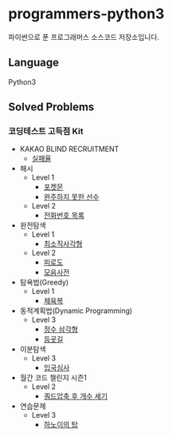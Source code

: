 # programmers-python3
파이썬으로 푼 프로그래머스 소스코드 저장소입니다.

## Language
Python3

## Solved Problems
### 코딩테스트 고득점 Kit

+ KAKAO BLIND RECRUITMENT
  + [실패율](https://github.com/Yiseull/programmers-python3/blob/master/KAKAO%20BLIND%20RECRUITMENT/%EC%8B%A4%ED%8C%A8%EC%9C%A8.py)
+ 해시
  + Level 1
    + [포켓몬](https://github.com/Yiseull/programmers-python3/blob/master/%ED%95%B4%EC%8B%9C/%ED%8F%AC%EC%BC%93%EB%AA%AC.py)
    + [완주하지 못한 선수](https://github.com/Yiseull/programmers-python3/blob/master/%ED%95%B4%EC%8B%9C/%EC%99%84%EC%A3%BC%ED%95%98%EC%A7%80%20%EB%AA%BB%ED%95%9C%20%EC%84%A0%EC%88%98.py)
  + Level 2
    + [전화번호 목록](https://github.com/Yiseull/programmers-python3/blob/master/%ED%95%B4%EC%8B%9C/%EC%A0%84%ED%99%94%EB%B2%88%ED%98%B8%20%EB%AA%A9%EB%A1%9D.py)
+ 완전탐색
  + Level 1
    + [최소직사각형](https://github.com/Yiseull/programmers-python3/blob/master/%EC%99%84%EC%A0%84%ED%83%90%EC%83%89/%EC%B5%9C%EC%86%8C%EC%A7%81%EC%82%AC%EA%B0%81%ED%98%95.py)
  + Level 2
    + [피로도](https://github.com/Yiseull/programmers-python3/blob/master/%EC%99%84%EC%A0%84%ED%83%90%EC%83%89/%ED%94%BC%EB%A1%9C%EB%8F%84.py)
    + [모음사전](https://github.com/Yiseull/programmers-python3/blob/master/%EC%99%84%EC%A0%84%ED%83%90%EC%83%89/%EB%AA%A8%EC%9D%8C%EC%82%AC%EC%A0%84.py)
+ 탐욕법(Greedy)
  + Level 1
    + [체육복](https://github.com/Yiseull/programmers-python3/blob/master/%EC%B2%B4%EC%9C%A1%EB%B3%B5.py)
+ 동적계획법(Dynamic Programming)
  + Level 3
    + [정수 삼각형](https://github.com/Yiseull/programmers-python3/blob/master/%EB%8F%99%EC%A0%81%EA%B3%84%ED%9A%8D%EB%B2%95(Dynamic%20Programming)/%EC%A0%95%EC%88%98%20%EC%82%BC%EA%B0%81%ED%98%95.py)
    + [등굣길](https://github.com/Yiseull/programmers-python3/blob/master/%EB%8F%99%EC%A0%81%EA%B3%84%ED%9A%8D%EB%B2%95(Dynamic%20Programming)/%EB%93%B1%EA%B5%A3%EA%B8%B8.py)
+ 이분탐색
  + Level 3
    + [입국심사](https://github.com/Yiseull/programmers-python3/blob/master/%EC%9D%B4%EB%B6%84%ED%83%90%EC%83%89/%EC%9E%85%EA%B5%AD%EC%8B%AC%EC%82%AC.py)
+ 월간 코드 챌린지 시즌1
  + Level 2
    + [쿼드압축 후 개수 세기](https://github.com/Yiseull/programmers-python3/blob/master/%EC%9B%94%EA%B0%84%20%EC%BD%94%EB%93%9C%20%EC%B1%8C%EB%A6%B0%EC%A7%80%20%EC%8B%9C%EC%A6%8C1/%EC%BF%BC%EB%93%9C%EC%95%95%EC%B6%95%20%ED%9B%84%20%EA%B0%9C%EC%88%98%20%EC%84%B8%EA%B8%B0.py)
+ 연습문제
  + Level 3
    + [하노이의 탑](https://github.com/Yiseull/programmers-python3/blob/master/%EC%97%B0%EC%8A%B5%EB%AC%B8%EC%A0%9C/%ED%95%98%EB%85%B8%EC%9D%B4%EC%9D%98%20%ED%83%91.py)